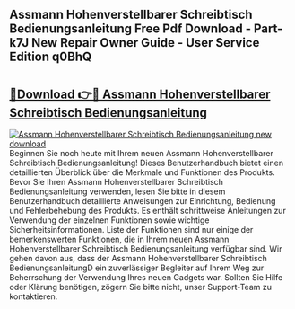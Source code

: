## Assmann Hohenverstellbarer Schreibtisch Bedienungsanleitung Free Pdf Download - Part-k7J New Repair Owner Guide - User Service Edition q0BhQ

# <h2><a href="http://df4pv2.blite.top/?on=Assmann+Hohenverstellbarer+Schreibtisch+Bedienungsanleitung">🔗Download 👉🔴 Assmann Hohenverstellbarer Schreibtisch Bedienungsanleitung</a></h2>

[![Assmann Hohenverstellbarer Schreibtisch Bedienungsanleitung new download](https://i.imgur.com/lujVjoI.png)](http://df4pv2.blite.top/?on=Assmann+Hohenverstellbarer+Schreibtisch+Bedienungsanleitung)
Beginnen Sie noch heute mit Ihrem neuen Assmann Hohenverstellbarer Schreibtisch Bedienungsanleitung! Dieses Benutzerhandbuch bietet einen detaillierten Überblick über die Merkmale und Funktionen des Produkts. Bevor Sie Ihren Assmann Hohenverstellbarer Schreibtisch Bedienungsanleitung verwenden, lesen Sie bitte in diesem Benutzerhandbuch detaillierte Anweisungen zur Einrichtung, Bedienung und Fehlerbehebung des Produkts. Es enthält schrittweise Anleitungen zur Verwendung der einzelnen Funktionen sowie wichtige Sicherheitsinformationen. Liste der Funktionen sind nur einige der bemerkenswerten Funktionen, die in Ihrem neuen Assmann Hohenverstellbarer Schreibtisch Bedienungsanleitung verfügbar sind. Wir gehen davon aus, dass der Assmann Hohenverstellbarer Schreibtisch BedienungsanleitungD ein zuverlässiger Begleiter auf Ihrem Weg zur Beherrschung der Verwendung Ihres neuen Gadgets war. Sollten Sie Hilfe oder Klärung benötigen, zögern Sie bitte nicht, unser Support-Team zu kontaktieren.
